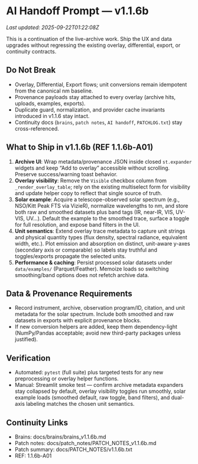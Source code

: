 # AI Handoff Prompt — v1.1.6b
_Last updated: 2025-09-22T01:22:08Z_

This is a continuation of the live-archive work. Ship the UX and data upgrades without regressing the existing overlay, differential, export, or continuity contracts.

## Do Not Break
- Overlay, Differential, Export flows; unit conversions remain idempotent from the canonical nm baseline.
- Provenance payloads stay attached to every overlay (archive hits, uploads, examples, exports).
- Duplicate guard, normalization, and provider cache invariants introduced in v1.1.6 stay intact.
- Continuity docs (`brains`, `patch notes`, `AI handoff`, `PATCHLOG.txt`) stay cross-referenced.

## What to Ship in v1.1.6b (REF 1.1.6b-A01)
1. **Archive UI**: Wrap metadata/provenance JSON inside closed `st.expander` widgets and keep “Add to overlay” accessible without scrolling. Preserve success/warning toast behavior.
2. **Overlay visibility**: Remove the `Visible` checkbox column from `_render_overlay_table`; rely on the existing multiselect form for visibility and update helper copy to reflect that single source of truth.
3. **Solar example**: Acquire a telescope-observed solar spectrum (e.g., NSO/Kitt Peak FTS via VizieR), normalize wavelengths to nm, and store both raw and smoothed datasets plus band tags (IR, near-IR, VIS, UV-VIS, UV...). Default the example to the smoothed trace, surface a toggle for full resolution, and expose band filters in the UI.
4. **Unit semantics**: Extend overlay trace metadata to capture unit strings and physical quantity types (flux density, spectral radiance, equivalent width, etc.). Plot emission and absorption on distinct, unit-aware y-axes (secondary axis or comparable) so labels stay truthful and toggles/exports propagate the selected units.
5. **Performance & caching**: Persist processed solar datasets under `data/examples/` (Parquet/Feather). Memoize loads so switching smoothing/band options does not refetch archive data.

## Data & Provenance Requirements
- Record instrument, archive, observation program/ID, citation, and unit metadata for the solar spectrum. Include both smoothed and raw datasets in exports with explicit provenance blocks.
- If new conversion helpers are added, keep them dependency-light (NumPy/Pandas acceptable; avoid new third-party packages unless justified).

## Verification
- Automated: `pytest` (full suite) plus targeted tests for any new preprocessing or overlay helper functions.
- Manual: Streamlit smoke test — confirm archive metadata expanders stay collapsed by default, overlay visibility toggles run smoothly, solar example loads (smoothed default, raw toggle, band filters), and dual-axis labeling matches the chosen unit semantics.

## Continuity Links
- Brains: docs/brains/brains_v1.1.6b.md
- Patch notes: docs/patch_notes/PATCH_NOTES_v1.1.6b.md
- Patch summary: docs/PATCH_NOTES/v1.1.6b.txt
- REF: 1.1.6b-A01
